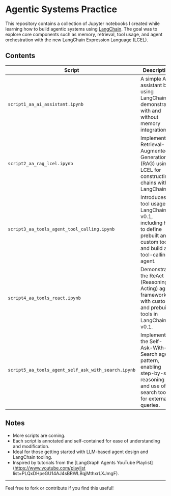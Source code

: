 # Agentic Systems Practice

This repository contains a collection of Jupyter notebooks I created while learning how to build agentic systems using [LangChain](https://www.langchain.dev/). The goal was to explore core components such as memory, retrieval, tool usage, and agent orchestration with the new LangChain Expression Language (LCEL).

## Contents

| Script | Description |
|--------|-------------|
| `script1_aa_ai_assistant.ipynb` | A simple AI assistant built using LangChain, demonstrated with and without memory integration. |
| `script2_aa_rag_lcel.ipynb` | Implements Retrieval-Augmented Generation (RAG) using LCEL for constructing chains with LangChain. |
| `script3_aa_tools_agent_tool_calling.ipynb` | Introduces tool usage in LangChain v0.1, including how to define prebuilt and custom tools, and build a tool-calling agent. |
| `script4_aa_tools_react.ipynb` | Demonstrates the ReAct (Reasoning + Acting) agent framework with custom and prebuilt tools in LangChain v0.1. |
| `script5_aa_tools_agent_self_ask_with_search.ipynb` | Implements the Self-Ask-With-Search agent pattern, enabling step-by-step reasoning and use of a search tool for external queries. |

## Notes
- More scripts are coming.
- Each script is annotated and self-contained for ease of understanding and modification.
- Ideal for those getting started with LLM-based agent design and LangChain tooling.
- Inspired by tutorials from the [LangGraph Agents YouTube Playlist](https://www.youtube.com/playlist list=PLQxDHpeGU14AJ4sBRWLBqjMthxrLXJmgF).

---

Feel free to fork or contribute if you find this useful!
